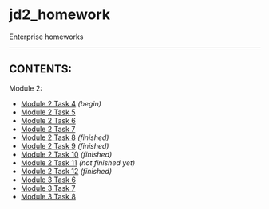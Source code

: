 # jd2_homework
Enterprise homeworks

---

## CONTENTS:
Module 2: 
* [Module 2 Task 4][m2t4] *(begin)*
* [Module 2 Task 5][m2t5]
* [Module 2 Task 6][m2t6]
* [Module 2 Task 7][m2t7]
* [Module 2 Task 8][m2t8] *(finished)*
* [Module 2 Task 9][m2t9] *(finished)*
* [Module 2 Task 10][m2t10] *(finished)*
* [Module 2 Task 11][m2t11] *(not finished yet)*
* [Module 2 Task 12][m2t12] *(finished)*
* [Module 3 Task 6][m3t6]
* [Module 3 Task 7][m3t7]
* [Module 3 Task 8][m3t8]

[m2t4]: https://github.com/yoricsv/jd2_homework/tree/master/task4_m2
[m2t5]: https://github.com/yoricsv/jd2_homework/tree/master/task5_m2
[m2t6]: https://github.com/yoricsv/jd2_homework/tree/master/task6_m2
[m2t7]: https://github.com/yoricsv/jd2_homework/tree/master/task7_m2
[m2t8]: https://github.com/yoricsv/jd2_homework/tree/master/task8_m2
[m2t9]: https://github.com/yoricsv/jd2_homework/tree/master/task9_m2
[m2t10]: https://github.com/yoricsv/jd2_homework/tree/master/task10_m2
[m2t11]: https://github.com/yoricsv/jd2_homework/tree/master/task11_m2
[m2t12]: https://github.com/yoricsv/jd2_homework/tree/master/task12_m2
[m3t6]: https://github.com/yoricsv/jd2_homework/tree/master/task6_m3
[m3t7]: https://github.com/yoricsv/jd2_homework/tree/master/task7_m3
[m3t8]: https://github.com/yoricsv/jd2_homework/tree/master/task8_m3

